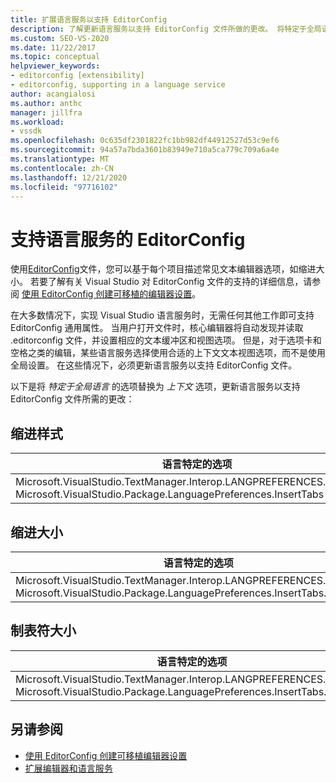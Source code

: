 ```yaml
---
title: 扩展语言服务以支持 EditorConfig
description: 了解更新语言服务以支持 EditorConfig 文件所做的更改。 将特定于全局语言的选项替换为上下文选项。
ms.custom: SEO-VS-2020
ms.date: 11/22/2017
ms.topic: conceptual
helpviewer_keywords:
- editorconfig [extensibility]
- editorconfig, supporting in a language service
author: acangialosi
ms.author: anthc
manager: jillfra
ms.workload:
- vssdk
ms.openlocfilehash: 0c635df2301822fc1bb982df44912527d53c9ef6
ms.sourcegitcommit: 94a57a7bda3601b83949e710a5ca779c709a6a4e
ms.translationtype: MT
ms.contentlocale: zh-CN
ms.lasthandoff: 12/21/2020
ms.locfileid: "97716102"
---
```

# <a name="supporting-editorconfig-for-your-language-service"></a>支持语言服务的 EditorConfig

使用[EditorConfig](https://editorconfig.org/)文件，您可以基于每个项目描述常见文本编辑器选项，如缩进大小。 若要了解有关 Visual Studio 对 EditorConfig 文件的支持的详细信息，请参阅 [使用 EditorConfig 创建可移植的编辑器设置](../ide/create-portable-custom-editor-options.md)。

在大多数情况下，实现 Visual Studio 语言服务时，无需任何其他工作即可支持 EditorConfig 通用属性。 当用户打开文件时，核心编辑器将自动发现并读取 .editorconfig 文件，并设置相应的文本缓冲区和视图选项。 但是，对于选项卡和空格之类的编辑，某些语言服务选择使用合适的上下文文本视图选项，而不是使用全局设置。 在这些情况下，必须更新语言服务以支持 EditorConfig 文件。

以下是将 _特定于全局语言_ 的选项替换为 _上下文_ 选项，更新语言服务以支持 EditorConfig 文件所需的更改：

## <a name="indent-style"></a>缩进样式

语言特定的选项 | 上下文选项
-------|--------
Microsoft.VisualStudio.TextManager.Interop.LANGPREFERENCES.fInsertTabs<br/>Microsoft.VisualStudio.Package.LanguagePreferences.InsertTabs|!textBufferOptions.GetOptionValue(DefaultOptions.ConvertTabsToSpacesOptionId)<br/>!textView.Options.GetOptionValue(DefaultOptions.ConvertTabsToSpacesOptionId)

## <a name="indent-size"></a>缩进大小

语言特定的选项 | 上下文选项
-------|--------
Microsoft.VisualStudio.TextManager.Interop.LANGPREFERENCES.uIndentSize<br/>Microsoft.VisualStudio.Package.LanguagePreferences.InsertTabs.IndentSize|textBufferOptions.GetOptionValue(DefaultOptions.IndentSizeOptionId)<br/>textView.Options.GetOptionValue(DefaultOptions.IndentSizeOptionId)

## <a name="tab-size"></a>制表符大小

语言特定的选项 | 上下文选项
-------|--------
Microsoft.VisualStudio.TextManager.Interop.LANGPREFERENCES.uTabSize<br/>Microsoft.VisualStudio.Package.LanguagePreferences.InsertTabs.TabSize|textBufferOptions.GetOptionValue(DefaultOptions.TabSizeOptionId)<br/>textView.Options.GetOptionValue(DefaultOptions.TabSizeOptionId)

## <a name="see-also"></a>另请参阅

- [使用 EditorConfig 创建可移植编辑器设置](../ide/create-portable-custom-editor-options.md)
- [扩展编辑器和语言服务](../extensibility/extending-the-editor-and-language-services.md)
